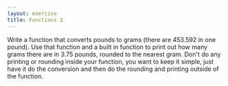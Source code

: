```yaml
---
layout: exercise
title: Functions 2
---
```


Write a function that converts pounds to grams (there are 453.592 in one
pound). Use that function and a built in function to print out how many
grams there are in 3.75 pounds, rounded to the nearest gram. Don't do
any printing or rounding inside your function, you want to keep it
simple, just have it do the conversion and then do the rounding and
printing outside of the function.
